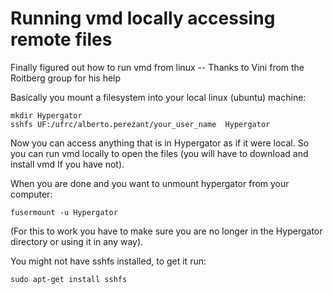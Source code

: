 <!-- TITLE: Vmd -->
<!-- SUBTITLE: A quick summary of Vmd -->

# Running vmd locally accessing remote files
Finally figured out how to run vmd from linux -- Thanks to Vini from the Roitberg group for his help

Basically you mount a filesystem into your local linux (ubuntu) machine:

```
mkdir Hypergator
sshfs UF:/ufrc/alberto.perezant/your_user_name  Hypergator
```
Now you can access anything that is in Hypergator as if it were local. So you can run vmd locally to open the files (you will have to download and install vmd If you have not).

When you are done and you want to unmount hypergator from your computer:
```
fusermount -u Hypergator
```
(For this to work you have to make sure you are no longer in the Hypergator directory or using it in any way).

You might not have sshfs installed, to get it run:
```
sudo apt-get install sshfs
```
